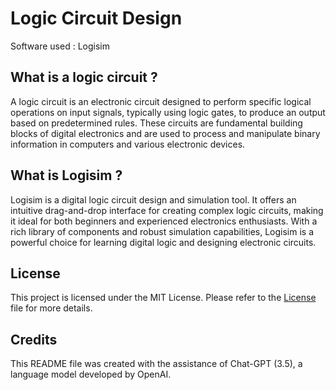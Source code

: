 # Logic Circuit Design
Software used : Logisim

## What is a logic circuit ?
A logic circuit is an electronic circuit designed to perform specific logical operations on input signals, typically using logic gates, to produce an output based on predetermined rules. These circuits are fundamental building blocks of digital electronics and are used to process and manipulate binary information in computers and various electronic devices.

## What is Logisim ?
Logisim is a digital logic circuit design and simulation tool. It offers an intuitive drag-and-drop interface for creating complex logic circuits, making it ideal for both beginners and experienced electronics enthusiasts. With a rich library of components and robust simulation capabilities, Logisim is a powerful choice for learning digital logic and designing electronic circuits.

## License
This project is licensed under the MIT License. Please refer to the [License](https://github.com/emilienmarotta/Logic_Circuit_Design/blob/main/LICENSE) file for more details.

## Credits
This README file was created with the assistance of Chat-GPT (3.5), a language model developed by OpenAI.

